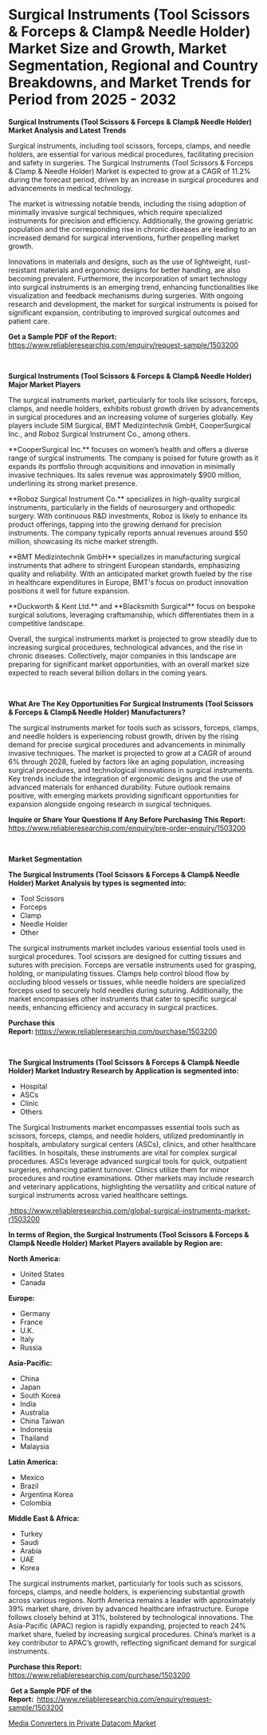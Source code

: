 <p><h1>Surgical Instruments (Tool Scissors & Forceps & Clamp& Needle Holder) Market Size and Growth, Market Segmentation, Regional and Country Breakdowns, and Market Trends for Period from 2025 -  2032</h1></p><p><strong>Surgical Instruments (Tool Scissors & Forceps & Clamp& Needle Holder) Market Analysis and Latest Trends</strong></p>
<p><p>Surgical instruments, including tool scissors, forceps, clamps, and needle holders, are essential for various medical procedures, facilitating precision and safety in surgeries. The Surgical Instruments (Tool Scissors & Forceps & Clamp & Needle Holder) Market is expected to grow at a CAGR of 11.2% during the forecast period, driven by an increase in surgical procedures and advancements in medical technology. </p><p>The market is witnessing notable trends, including the rising adoption of minimally invasive surgical techniques, which require specialized instruments for precision and efficiency. Additionally, the growing geriatric population and the corresponding rise in chronic diseases are leading to an increased demand for surgical interventions, further propelling market growth. </p><p>Innovations in materials and designs, such as the use of lightweight, rust-resistant materials and ergonomic designs for better handling, are also becoming prevalent. Furthermore, the incorporation of smart technology into surgical instruments is an emerging trend, enhancing functionalities like visualization and feedback mechanisms during surgeries. With ongoing research and development, the market for surgical instruments is poised for significant expansion, contributing to improved surgical outcomes and patient care.</p></p>
<p><strong>Get a Sample PDF of the Report:&nbsp;</strong> <a href="https://www.reliableresearchiq.com/enquiry/request-sample/1503200?utm_campaign=2310&utm_medium=2&utm_source=Github&utm_content=ia&utm_term=23032025&utm_id=surgical-instruments-tool-scissors-forceps-clamp-needle-holder">https://www.reliableresearchiq.com/enquiry/request-sample/1503200</a></p>
<p>&nbsp;</p>
<p><strong>Surgical Instruments (Tool Scissors & Forceps & Clamp& Needle Holder) Major Market Players</strong></p>
<p><p>The surgical instruments market, particularly for tools like scissors, forceps, clamps, and needle holders, exhibits robust growth driven by advancements in surgical procedures and an increasing volume of surgeries globally. Key players include SIM Surgical, BMT Medizintechnik GmbH, CooperSurgical Inc., and Roboz Surgical Instrument Co., among others.</p><p>**CooperSurgical Inc.** focuses on women’s health and offers a diverse range of surgical instruments. The company is poised for future growth as it expands its portfolio through acquisitions and innovation in minimally invasive techniques. Its sales revenue was approximately $900 million, underlining its strong market presence.</p><p>**Roboz Surgical Instrument Co.** specializes in high-quality surgical instruments, particularly in the fields of neurosurgery and orthopedic surgery. With continuous R&D investments, Roboz is likely to enhance its product offerings, tapping into the growing demand for precision instruments. The company typically reports annual revenues around $50 million, showcasing its niche market strength. </p><p>**BMT Medizintechnik GmbH** specializes in manufacturing surgical instruments that adhere to stringent European standards, emphasizing quality and reliability. With an anticipated market growth fueled by the rise in healthcare expenditures in Europe, BMT's focus on product innovation positions it well for future expansion.</p><p>**Duckworth & Kent Ltd.** and **Blacksmith Surgical** focus on bespoke surgical solutions, leveraging craftsmanship, which differentiates them in a competitive landscape. </p><p>Overall, the surgical instruments market is projected to grow steadily due to increasing surgical procedures, technological advances, and the rise in chronic diseases. Collectively, major companies in this landscape are preparing for significant market opportunities, with an overall market size expected to reach several billion dollars in the coming years.</p></p>
<p>&nbsp;</p>
<p><strong>What Are The Key Opportunities For Surgical Instruments (Tool Scissors & Forceps & Clamp& Needle Holder) Manufacturers?</strong></p>
<p><p>The surgical instruments market for tools such as scissors, forceps, clamps, and needle holders is experiencing robust growth, driven by the rising demand for precise surgical procedures and advancements in minimally invasive techniques. The market is projected to grow at a CAGR of around 6% through 2028, fueled by factors like an aging population, increasing surgical procedures, and technological innovations in surgical instruments. Key trends include the integration of ergonomic designs and the use of advanced materials for enhanced durability. Future outlook remains positive, with emerging markets providing significant opportunities for expansion alongside ongoing research in surgical techniques.</p></p>
<p><strong>Inquire or Share Your Questions If Any Before Purchasing This Report:</strong> <a href="https://www.reliableresearchiq.com/enquiry/pre-order-enquiry/1503200?utm_campaign=2310&utm_medium=2&utm_source=Github&utm_content=ia&utm_term=23032025&utm_id=surgical-instruments-tool-scissors-forceps-clamp-needle-holder">https://www.reliableresearchiq.com/enquiry/pre-order-enquiry/1503200</a></p>
<p>&nbsp;</p>
<p><strong>Market Segmentation</strong></p>
<p><strong>The Surgical Instruments (Tool Scissors & Forceps & Clamp& Needle Holder) Market Analysis by types is segmented into:</strong></p>
<p><ul><li>Tool Scissors</li><li>Forceps</li><li>Clamp</li><li>Needle Holder</li><li>Other</li></ul></p>
<p><p>The surgical instruments market includes various essential tools used in surgical procedures. Tool scissors are designed for cutting tissues and sutures with precision. Forceps are versatile instruments used for grasping, holding, or manipulating tissues. Clamps help control blood flow by occluding blood vessels or tissues, while needle holders are specialized forceps used to securely hold needles during suturing. Additionally, the market encompasses other instruments that cater to specific surgical needs, enhancing efficiency and accuracy in surgical practices.</p></p>
<p><strong>Purchase this Report:&nbsp;</strong><a href="https://www.reliableresearchiq.com/purchase/1503200?utm_campaign=2310&utm_medium=2&utm_source=Github&utm_content=ia&utm_term=23032025&utm_id=surgical-instruments-tool-scissors-forceps-clamp-needle-holder">https://www.reliableresearchiq.com/purchase/1503200</a></p>
<p>&nbsp;</p>
<p><strong>The Surgical Instruments (Tool Scissors & Forceps & Clamp& Needle Holder) Market Industry Research by Application is segmented into:</strong></p>
<p><ul><li>Hospital</li><li>ASCs</li><li>Clinic</li><li>Others</li></ul></p>
<p><p>The Surgical Instruments market encompasses essential tools such as scissors, forceps, clamps, and needle holders, utilized predominantly in hospitals, ambulatory surgical centers (ASCs), clinics, and other healthcare facilities. In hospitals, these instruments are vital for complex surgical procedures. ASCs leverage advanced surgical tools for quick, outpatient surgeries, enhancing patient turnover. Clinics utilize them for minor procedures and routine examinations. Other markets may include research and veterinary applications, highlighting the versatility and critical nature of surgical instruments across varied healthcare settings.</p></p>
<p><a href="https://www.reliableresearchiq.com/global-surgical-instruments-market-r1503200?utm_campaign=2310&utm_medium=2&utm_source=Github&utm_content=ia&utm_term=23032025&utm_id=surgical-instruments-tool-scissors-forceps-clamp-needle-holder">&nbsp;https://www.reliableresearchiq.com/global-surgical-instruments-market-r1503200</a></p>
<p><strong>In terms of Region, the Surgical Instruments (Tool Scissors & Forceps & Clamp& Needle Holder) Market Players available by Region are:</strong></p>
<p>
    <p> <strong> North America: </strong>
        <ul>
            <li>United States</li>
            <li>Canada</li>
        </ul>
        </p> 
    <p> <strong> Europe: </strong>
        <ul>
            <li>Germany</li>
            <li>France</li>
            <li>U.K.</li>
            <li>Italy</li>
            <li>Russia</li>
        </ul>
        </p> 
    <p> <strong> Asia-Pacific: </strong>
        <ul>
            <li>China</li>
            <li>Japan</li>
            <li>South Korea</li>
            <li>India</li>
            <li>Australia</li>
            <li>China Taiwan</li>
            <li>Indonesia</li>
            <li>Thailand</li>
            <li>Malaysia</li>
        </ul>
        </p> 
    <p> <strong> Latin America: </strong>
        <ul>
            <li>Mexico</li>
            <li>Brazil</li>
            <li>Argentina Korea</li>
            <li>Colombia</li>
        </ul>
        </p> 
    <p> <strong> Middle East & Africa: </strong>
        <ul>
            <li>Turkey</li>
            <li>Saudi</li>
            <li>Arabia</li>
            <li>UAE</li>
            <li>Korea</li>
        </ul>
    </p>
    </p>
<p><p>The surgical instruments market, particularly for tools such as scissors, forceps, clamps, and needle holders, is experiencing substantial growth across various regions. North America remains a leader with approximately 39% market share, driven by advanced healthcare infrastructure. Europe follows closely behind at 31%, bolstered by technological innovations. The Asia-Pacific (APAC) region is rapidly expanding, projected to reach 24% market share, fueled by increasing surgical procedures. China’s market is a key contributor to APAC’s growth, reflecting significant demand for surgical instruments.</p></p>
<p><strong>Purchase this Report: </strong><a href="https://www.reliableresearchiq.com/purchase/1503200?utm_campaign=2310&utm_medium=2&utm_source=Github&utm_content=ia&utm_term=23032025&utm_id=surgical-instruments-tool-scissors-forceps-clamp-needle-holder">https://www.reliableresearchiq.com/purchase/1503200</a></p>
<p>&nbsp;<strong>Get a Sample PDF of the Report:&nbsp;&nbsp;</strong><a href="https://www.reliableresearchiq.com/enquiry/request-sample/1503200?utm_campaign=2310&utm_medium=2&utm_source=Github&utm_content=ia&utm_term=23032025&utm_id=surgical-instruments-tool-scissors-forceps-clamp-needle-holder">https://www.reliableresearchiq.com/enquiry/request-sample/1503200</a></p>
<p><strong></strong></p>
<p><p><a href="https://github.com/yankimber90yankim/Market-Research-Report-List-1/blob/main/media-converters-in-private-datacom-market.md?utm_campaign=2310&utm_medium=2&utm_source=Github&utm_content=ia&utm_term=23032025&utm_id=surgical-instruments-tool-scissors-forceps-clamp-needle-holder">Media Converters in Private Datacom Market</a></p></p>